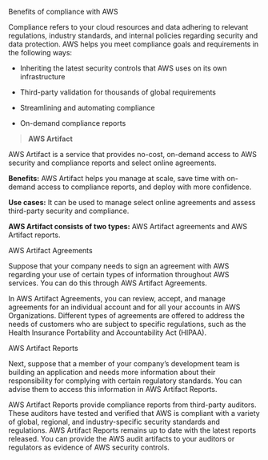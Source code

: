 
Benefits of compliance with AWS

Compliance refers to your cloud resources and data adhering to relevant regulations, industry standards, and internal policies regarding security and data protection. AWS helps you meet compliance goals and requirements in the following ways:

- Inheriting the latest security controls that AWS uses on its own infrastructure
    
- Third-party validation for thousands of global requirements
    
- Streamlining and automating compliance
    
- On-demand compliance reports
    


> **AWS Artifact**

AWS Artifact is a service that provides no-cost, on-demand access to AWS security and compliance reports and select online agreements.

**Benefits:** AWS Artifact helps you manage at scale, save time with on-demand access to compliance reports, and deploy with more confidence.

**Use cases:** It can be used to manage select online agreements and assess third-party security and compliance.


**AWS Artifact consists of two types:**
	AWS Artifact agreements and AWS Artifact reports.



AWS Artifact Agreements

Suppose that your company needs to sign an agreement with AWS regarding your use of certain types of information throughout AWS services. You can do this through AWS Artifact Agreements.

In AWS Artifact Agreements, you can review, accept, and manage agreements for an individual account and for all your accounts in AWS Organizations. Different types of agreements are offered to address the needs of customers who are subject to specific regulations, such as the Health Insurance Portability and Accountability Act (HIPAA).



AWS Artifact Reports

Next, suppose that a member of your company’s development team is building an application and needs more information about their responsibility for complying with certain regulatory standards. You can advise them to access this information in AWS Artifact Reports.

AWS Artifact Reports provide compliance reports from third-party auditors. These auditors have tested and verified that AWS is compliant with a variety of global, regional, and industry-specific security standards and regulations. AWS Artifact Reports remains up to date with the latest reports released. You can provide the AWS audit artifacts to your auditors or regulators as evidence of AWS security controls.
